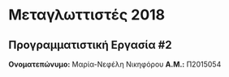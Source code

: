 # Μεταγλωττιστές 2018
## Προγραμματιστική Εργασία #2

**Ονοματεπώνυμο:** Μαρία-Νεφέλη Νικηφόρου
**Α.Μ.:** Π2015054


